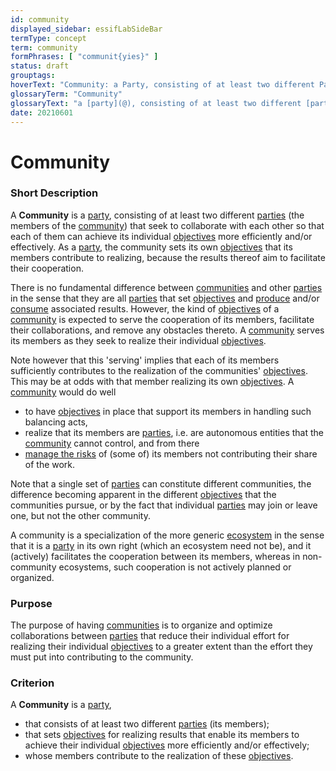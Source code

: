 ```yaml
---
id: community
displayed_sidebar: essifLabSideBar
termType: concept
term: community
formPhrases: [ "communit{yies}" ]
status: draft
grouptags:
hoverText: "Community: a Party, consisting of at least two different Parties (the members of the Community) that seek to collaborate with each other so that each of them can achieve its individual Objectives more efficiently and/or effectively."
glossaryTerm: "Community"
glossaryText: "a [party](@), consisting of at least two different [parties](@) (the members of the [community](@)) that seek to collaborate with each other so that each of them can achieve its individual [objective](@) more efficiently and/or effectively."
date: 20210601
---
```


# Community

### Short Description

A **Community** is a [party](@), consisting of at least two different [parties](@) (the members of the [community](@)) that seek to collaborate with each other so that each of them can achieve its individual [objectives](@) more efficiently and/or effectively. As a [party](@), the community sets its own [objectives](@) that its members contribute to realizing, because the results thereof aim to facilitate their cooperation.

There is no fundamental difference between [communities](@) and other [parties](@) in the sense that they are all [parties](@) that set [objectives](@) and [produce](management@) and/or [consume](governance@) associated results. However, the kind of [objectives](@) of a [community](@) is expected to serve the cooperation of its members, facilitate their collaborations, and remove any obstacles thereto. A [community](@) serves its members as they seek to realize their individual [objectives](@).

Note however that this 'serving' implies that each of its members sufficiently contributes to the realization of the communities' [objectives](@). This may be at odds with that member realizing its own [objectives](@). A [community](@) would do well
- to have [objectives](@) in place that support its members in handling such balancing acts,
- realize that its members are [parties](@), i.e. are autonomous entities that the [community](@) cannot control, and from there
- [manage the risks](risk-management@) of (some of) its members not contributing their share of the work.

Note that a single set of [parties](@) can constitute different communities, the difference becoming apparent in the different [objectives](@) that the communities pursue, or by the fact that individual [parties](@) may join or leave one, but not the other community.

A community is a specialization of the more generic [ecosystem](@) in the sense that it is a [party](@) in its own right (which an ecosystem need not be), and it (actively) facilitates the cooperation between its members, whereas in non-community ecosystems, such cooperation is not actively planned or organized.

### Purpose

The purpose of having [communities](@) is to organize and optimize collaborations between [parties](@) that reduce their individual effort for realizing their individual [objectives](@) to a greater extent than the effort they must put into contributing to the community.

### Criterion

A **Community** is a [party](@),
- that consists of at least two different [parties](@) (its members);
- that sets [objectives](@) for realizing results that enable its members to achieve their individual [objectives](@) more efficiently and/or effectively;
- whose members contribute to the realization of these [objectives](@).
